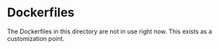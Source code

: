 # Dockerfiles

The Dockerfiles in this directory are not in use right now.  This exists as a customization point.